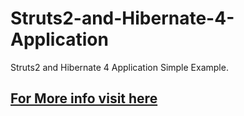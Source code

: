 Struts2-and-Hibernate-4-Application
===================================

Struts2 and Hibernate 4 Application Simple Example.


<h2><a href="http://compilr.org/java/struts-2-and-hibernate-4-application/" target="_blank">For More info visit here</a></h2>